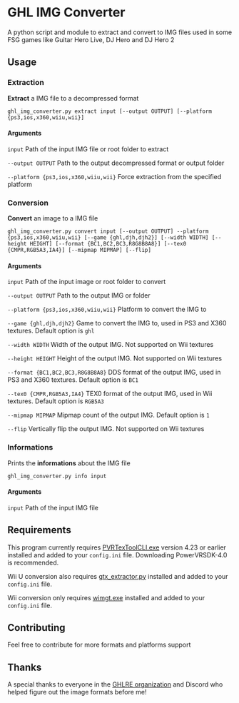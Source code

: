 # GHL IMG Converter
A python script and module to extract and convert to IMG files used in some FSG games like Guitar Hero Live, DJ Hero and DJ Hero 2

## Usage
### Extraction
**Extract** a IMG file to a decompressed format

```
ghl_img_converter.py extract input [--output OUTPUT] [--platform {ps3,ios,x360,wiiu,wii}]
```

#### Arguments
`input` Path of the input IMG file or root folder to extract

`--output OUTPUT` Path to the output decompressed format or output folder

`--platform {ps3,ios,x360,wiiu,wii}` Force extraction from the specified platform

### Conversion
**Convert** an image to a IMG file

```
ghl_img_converter.py convert input [--output OUTPUT] --platform {ps3,ios,x360,wiiu,wii} [--game {ghl,djh,djh2}] [--width WIDTH] [--height HEIGHT] [--format {BC1,BC2,BC3,R8G8B8A8}] [--tex0 {CMPR,RGB5A3,IA4}] [--mipmap MIPMAP] [--flip]
```

#### Arguments
`input` Path of the input image or root folder to convert

`--output OUTPUT` Path to the output IMG or folder

`--platform {ps3,ios,x360,wiiu,wii}` Platform to convert the IMG to

`--game {ghl,djh,djh2}` Game to convert the IMG to, used in PS3 and X360 textures. Default option is `ghl`

`--width WIDTH` Width of the output IMG.  Not supported on Wii textures

`--height HEIGHT` Height of the output IMG.  Not supported on Wii textures

`--format {BC1,BC2,BC3,R8G8B8A8}` DDS format of the output IMG, used in PS3 and X360 textures. Default option is `BC1`

`--tex0 {CMPR,RGB5A3,IA4}` TEX0 format of the output IMG, used in Wii textures. Default option is `RGB5A3`

`--mipmap MIPMAP` Mipmap count of the output IMG. Default option is `1`

`--flip` Vertically flip the output IMG. Not supported on Wii textures

### Informations
Prints the **informations** about the IMG file

```
ghl_img_converter.py info input
```

#### Arguments
`input` Path of the input IMG file

## Requirements
This program currently requires [PVRTexToolCLI.exe](https://www.imgtec.com/developers/powervr-sdk-tools/legacy-downloads/) version 4.23 or earlier installed and added to your `config.ini` file. Downloading PowerVRSDK-4.0 is recommended.

Wii U conversion also requires [gtx_extractor.py](https://github.com/aboood40091/GTX-Extractor) installed and added to your `config.ini` file.

Wii conversion only requires [wimgt.exe](https://szs.wiimm.de/wimgt/) installed and added to your `config.ini` file.

## Contributing
Feel free to contribute for more formats and platforms support

## Thanks
A special thanks to everyone in the [GHLRE organization](https://github.com/ghlre) and Discord who helped figure out the image formats before me!